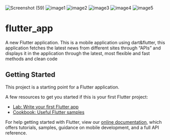 ![Screenshot (59)](https://user-images.githubusercontent.com/75587814/160516513-84eec077-393f-417c-9d82-447a29a1d7eb.png)
![image1](https://user-images.githubusercontent.com/75587814/160516089-9ef951cd-9582-452d-a696-e9b98580dc2c.jpeg)
![image2](https://user-images.githubusercontent.com/75587814/160516095-b19e5e8d-23a9-402b-8c54-66b530b0b5d8.jpeg)
![image3](https://user-images.githubusercontent.com/75587814/160516106-2d54c195-be78-4b9a-b799-1c7b2568978a.jpeg)
![image4](https://user-images.githubusercontent.com/75587814/160516111-5ac2ebfc-89f9-4ea4-ad7a-d4be3db36f60.jpeg)
![image5](https://user-images.githubusercontent.com/75587814/160516115-1021e00b-4484-4d9c-ad69-58fa56c1ec34.jpeg)

# flutter_app

A new Flutter application.
This is a mobile application using dart&flutter, this application fetches the latest news from different sites through “APIs” and displays it in the application through the latest, most flexible and fast methods and clean code

## Getting Started

This project is a starting point for a Flutter application.

A few resources to get you started if this is your first Flutter project:

- [Lab: Write your first Flutter app](https://flutter.dev/docs/get-started/codelab)
- [Cookbook: Useful Flutter samples](https://flutter.dev/docs/cookbook)

For help getting started with Flutter, view our
[online documentation](https://flutter.dev/docs), which offers tutorials,
samples, guidance on mobile development, and a full API reference.
